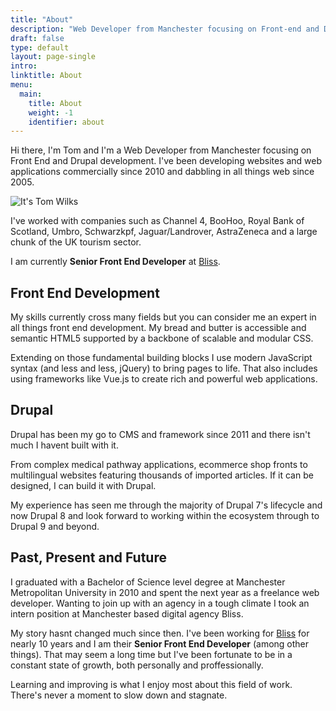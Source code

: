 ```yaml
---
title: "About"
description: "Web Developer from Manchester focusing on Front-end and Drupal development. Developing websites and web applications commercially since 2010 and dabbling in all things web since 2005."
draft: false
type: default
layout: page-single
intro: 
linktitle: About
menu: 
  main:
    title: About
    weight: -1
    identifier: about
---
```

Hi there, I'm Tom and I'm a Web Developer from Manchester focusing on Front End and Drupal development. I've been developing websites and web applications commercially since 2010 and dabbling in all things web since 2005.

![It's Tom Wilks](/images/tom-wilks.jpg)

I've worked with companies such as Channel 4, BooHoo, Royal Bank of Scotland, Umbro, Schwarzkpf, Jaguar/Landrover, AstraZeneca and a large chunk of the UK tourism sector.

I am currently **Senior Front End Developer** at [Bliss](https://thisisbliss.com).

## Front End Development

My skills currently cross many fields but you can consider me an expert in all things front end development. My bread and butter is accessible and semantic HTML5 supported by a backbone of scalable and modular CSS.

Extending on those fundamental building blocks I use modern JavaScript syntax (and less and less, jQuery) to bring pages to life. That also includes using frameworks like Vue.js to create rich and powerful web applications.

## Drupal

Drupal has been my go to CMS and framework since 2011 and there isn't much I havent built with it.

From complex medical pathway applications, ecommerce shop fronts to multilingual websites featuring thousands of imported articles. If it can be designed, I can build it with Drupal.

My experience has seen me through the majority of Drupal 7's lifecycle and now Drupal 8 and look forward to working within the ecosystem through to Drupal 9 and beyond.

## Past, Present and Future

I graduated with a Bachelor of Science level degree at Manchester Metropolitan University in 2010 and spent the next year as a freelance web developer. Wanting to join up with an agency in a tough climate I took an intern position at Manchester based digital agency Bliss.

My story hasnt changed much since then. I've been working for [Bliss](https://thisisbliss.com) for nearly 10 years and I am their **Senior Front End Developer** (among other things). That may seem a long time but I've been fortunate to be in a constant state of growth, both personally and proffessionally. 

Learning and improving is what I enjoy most about this field of work. There's never a moment to slow down and stagnate.

